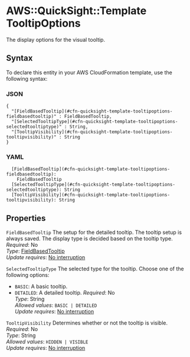 # AWS::QuickSight::Template TooltipOptions<a name="aws-properties-quicksight-template-tooltipoptions"></a>

The display options for the visual tooltip\.

## Syntax<a name="aws-properties-quicksight-template-tooltipoptions-syntax"></a>

To declare this entity in your AWS CloudFormation template, use the following syntax:

### JSON<a name="aws-properties-quicksight-template-tooltipoptions-syntax.json"></a>

```
{
  "[FieldBasedTooltip](#cfn-quicksight-template-tooltipoptions-fieldbasedtooltip)" : FieldBasedTooltip,
  "[SelectedTooltipType](#cfn-quicksight-template-tooltipoptions-selectedtooltiptype)" : String,
  "[TooltipVisibility](#cfn-quicksight-template-tooltipoptions-tooltipvisibility)" : String
}
```

### YAML<a name="aws-properties-quicksight-template-tooltipoptions-syntax.yaml"></a>

```
  [FieldBasedTooltip](#cfn-quicksight-template-tooltipoptions-fieldbasedtooltip): 
    FieldBasedTooltip
  [SelectedTooltipType](#cfn-quicksight-template-tooltipoptions-selectedtooltiptype): String
  [TooltipVisibility](#cfn-quicksight-template-tooltipoptions-tooltipvisibility): String
```

## Properties<a name="aws-properties-quicksight-template-tooltipoptions-properties"></a>

`FieldBasedTooltip`  <a name="cfn-quicksight-template-tooltipoptions-fieldbasedtooltip"></a>
The setup for the detailed tooltip\. The tooltip setup is always saved\. The display type is decided based on the tooltip type\.  
*Required*: No  
*Type*: [FieldBasedTooltip](aws-properties-quicksight-template-fieldbasedtooltip.md)  
*Update requires*: [No interruption](https://docs.aws.amazon.com/AWSCloudFormation/latest/UserGuide/using-cfn-updating-stacks-update-behaviors.html#update-no-interrupt)

`SelectedTooltipType`  <a name="cfn-quicksight-template-tooltipoptions-selectedtooltiptype"></a>
The selected type for the tooltip\. Choose one of the following options:  
+  `BASIC`: A basic tooltip\.
+  `DETAILED`: A detailed tooltip\.
*Required*: No  
*Type*: String  
*Allowed values*: `BASIC | DETAILED`  
*Update requires*: [No interruption](https://docs.aws.amazon.com/AWSCloudFormation/latest/UserGuide/using-cfn-updating-stacks-update-behaviors.html#update-no-interrupt)

`TooltipVisibility`  <a name="cfn-quicksight-template-tooltipoptions-tooltipvisibility"></a>
Determines whether or not the tooltip is visible\.  
*Required*: No  
*Type*: String  
*Allowed values*: `HIDDEN | VISIBLE`  
*Update requires*: [No interruption](https://docs.aws.amazon.com/AWSCloudFormation/latest/UserGuide/using-cfn-updating-stacks-update-behaviors.html#update-no-interrupt)